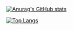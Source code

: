 [![Anurag's GitHub stats](https://github-readme-stats.vercel.app/api?username=Nanask&layout=compact&bg_color=20,67B26F,43cea2,4ca2cd,185a9d,2c3e50&title_color=fff&text_color=fff)](https://github.com/anuraghazra/github-readme-stats)

[![Top Langs](https://github-readme-stats.vercel.app/api/top-langs/?username=Nanask&layout=compact&themes=dark)](https://github.com/anuraghazra/github-readme-stats)




